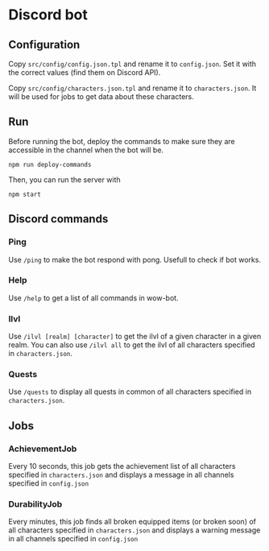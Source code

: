 # Discord bot

## Configuration

Copy `src/config/config.json.tpl` and rename it to `config.json`. Set it with the correct values (find them on Discord API).

Copy `src/config/characters.json.tpl` and rename it to `characters.json`. It will be used for jobs to get data about these characters.

## Run

Before running the bot, deploy the commands to make sure they are accessible in the channel when the bot will be.
```
npm run deploy-commands
```

Then, you can run the server with
```
npm start
```

## Discord commands

### Ping

Use `/ping` to make the bot respond with pong. Usefull to check if bot works.

### Help

Use `/help` to get a list of all commands in wow-bot.

### Ilvl

Use `/ilvl [realm] [character]` to get the ilvl of a given character in a given realm. You can also use `/ilvl all` to get the ilvl of all characters specified in `characters.json`.

### Quests

Use `/quests` to display all quests in common of all characters specified in `characters.json`.

## Jobs

### AchievementJob

Every 10 seconds, this job gets the achievement list of all characters specified in `characters.json` and displays a message in all channels specified in `config.json`

### DurabilityJob

Every minutes, this job finds all broken equipped items (or broken soon) of all characters specified in `characters.json` and displays a warning message in all channels specified in `config.json`
